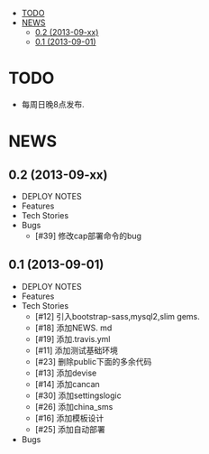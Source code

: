 - [TODO](#todo)
- [NEWS](#news)
 	- [0.2 (2013-09-xx)](#02-2013-09-xx)
	- [0.1 (2013-09-01)](#01-2013-09-01)



# TODO
* 每周日晚8点发布.

# NEWS


## 0.2 (2013-09-xx)
* DEPLOY NOTES
* Features
* Tech Stories
* Bugs
  * [#39] 修改cap部署命令的bug 


## 0.1 (2013-09-01)
* DEPLOY NOTES
* Features
* Tech Stories
  * [#12] 引入bootstrap-sass,mysql2,slim gems.
  * [#18] 添加NEWS. md
  * [#19] 添加.travis.yml 
  * [#11] 添加测试基础环境
  * [#23] 删除public下面的多余代码
  * [#13] 添加devise
  * [#14] 添加cancan
  * [#30] 添加settingslogic
  * [#26] 添加china_sms
  * [#16] 添加模板设计
  * [#25] 添加自动部署
* Bugs
